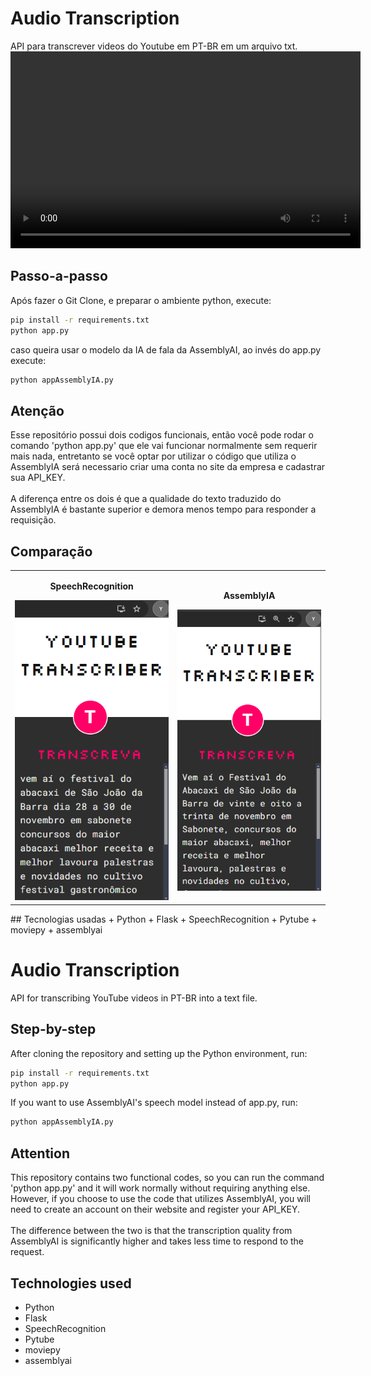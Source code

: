 # Audio Transcription
API para transcrever videos do Youtube em PT-BR em um arquivo txt. 
<video width="560" height="315" controls>
  <source src="img/videoTranscrev.mp4" type="video/mp4">
  Seu navegador não suporta a tag de vídeo.
</video>

## Passo-a-passo
Após fazer o Git Clone, e preparar o ambiente python, execute:
```sh
pip install -r requirements.txt
python app.py
```
caso queira usar o modelo da IA de fala da AssemblyAI, ao invés do app.py execute:
```sh
python appAssemblyIA.py
```

## Atenção
Esse repositório possui dois codigos funcionais, então você pode rodar o comando 'python app.py' que ele vai funcionar normalmente sem requerir mais nada, entretanto se você optar por utilizar o código que utiliza o AssemblyIA será necessario criar uma conta no site da empresa e cadastrar sua API_KEY. 
<br/>
<br/>
A diferença entre os dois é que a qualidade do texto traduzido do AssemblyIA é bastante superior e demora menos tempo para responder a requisição.

## Comparação
<table style="border-collapse: collapse; width: 100%;">
  <tr>
    <td style="text-align: center; border: none;">
      <p><strong>SpeechRecognition</strong></p>
      <img width="300" src="img/speech.png" alt="SpeechRecognition">
    </td>
    <td style="text-align: center; border: none;">
      <p><strong>AssemblyIA</strong></p>
      <img width="300" src="img/assemblyIA.png" alt="AssemblyIA">
    </td>
  </tr>
</table>
## Tecnologias usadas
+ Python
+ Flask
+ SpeechRecognition
+ Pytube
+ moviepy
+ assemblyai

# Audio Transcription
API for transcribing YouTube videos in PT-BR into a text file.

## Step-by-step
After cloning the repository and setting up the Python environment, run:
```sh
pip install -r requirements.txt
python app.py
```
If you want to use AssemblyAI's speech model instead of app.py, run:
```sh
python appAssemblyIA.py
```

## Attention
This repository contains two functional codes, so you can run the command 'python app.py' and it will work normally without requiring anything else. However, if you choose to use the code that utilizes AssemblyAI, you will need to create an account on their website and register your API_KEY.
<br/>
<br/>
The difference between the two is that the transcription quality from AssemblyAI is significantly higher and takes less time to respond to the request.

## Technologies used
+ Python
+ Flask
+ SpeechRecognition
+ Pytube
+ moviepy
+ assemblyai
